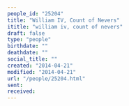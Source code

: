 ```yaml
---
people_id: "25204"
title: "William IV, Count of Nevers"
ititle: "william iv, count of nevers"
draft: false
type: "people"
birthdate: ""
deathdate: ""
social_title: ""
created: "2014-04-21"
modified: "2014-04-21"
url: "/people/25204.html"
sent:
received:
---
```

